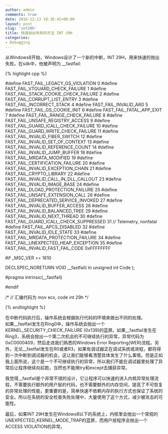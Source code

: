 ```yaml
---
author: admin
comments: true
date: 2016-12-13 10:36:42+00:00
layout: post
slug: 'int29h'
title: 快速抛出失败的方法 INT 29H
categories:
- Debugging
---
```


从Windows8开始，Windows设计了一个新的中断，INT 29H，用来快速的抛出失败。在sdk中，他被声明为 __fastfail:

{% highlight cpp %}


#define FAST_FAIL_LEGACY_GS_VIOLATION          0
#define FAST_FAIL_VTGUARD_CHECK_FAILURE        1
#define FAST_FAIL_STACK_COOKIE_CHECK_FAILURE   2
#define FAST_FAIL_CORRUPT_LIST_ENTRY           3
#define FAST_FAIL_INCORRECT_STACK              4
#define FAST_FAIL_INVALID_ARG                  5
#define FAST_FAIL_GS_COOKIE_INIT               6
#define FAST_FAIL_FATAL_APP_EXIT               7
#define FAST_FAIL_RANGE_CHECK_FAILURE          8
#define FAST_FAIL_UNSAFE_REGISTRY_ACCESS       9
#define FAST_FAIL_GUARD_ICALL_CHECK_FAILURE    10
#define FAST_FAIL_GUARD_WRITE_CHECK_FAILURE    11
#define FAST_FAIL_INVALID_FIBER_SWITCH         12
#define FAST_FAIL_INVALID_SET_OF_CONTEXT       13
#define FAST_FAIL_INVALID_REFERENCE_COUNT      14
#define FAST_FAIL_INVALID_JUMP_BUFFER          18
#define FAST_FAIL_MRDATA_MODIFIED              19
#define FAST_FAIL_CERTIFICATION_FAILURE        20
#define FAST_FAIL_INVALID_EXCEPTION_CHAIN      21
#define FAST_FAIL_CRYPTO_LIBRARY               22
#define FAST_FAIL_INVALID_CALL_IN_DLL_CALLOUT  23
#define FAST_FAIL_INVALID_IMAGE_BASE           24
#define FAST_FAIL_DLOAD_PROTECTION_FAILURE     25
#define FAST_FAIL_UNSAFE_EXTENSION_CALL        26
#define FAST_FAIL_DEPRECATED_SERVICE_INVOKED   27
#define FAST_FAIL_INVALID_BUFFER_ACCESS        28
#define FAST_FAIL_INVALID_BALANCED_TREE        29
#define FAST_FAIL_INVALID_NEXT_THREAD          30
#define FAST_FAIL_GUARD_ICALL_CHECK_SUPPRESSED 31         // Telemetry, nonfatal
#define FAST_FAIL_APCS_DISABLED                32
#define FAST_FAIL_INVALID_IDLE_STATE           33
#define FAST_FAIL_MRDATA_PROTECTION_FAILURE    34
#define FAST_FAIL_UNEXPECTED_HEAP_EXCEPTION    35
#define FAST_FAIL_INVALID_FAST_FAIL_CODE       0xFFFFFFFF

#if _MSC_VER >= 1610

DECLSPEC_NORETURN
VOID
__fastfail(
    _In_ unsigned int Code
    );

#pragma intrinsic(__fastfail)

#endif

/*
	// 汇编代码为
	mov ecx, code
	int 29h
*/

{% endhighlight %}

在中断代码执行后，操作系统会根据执行代码的环境来做出不同的处理。  
如果__fastfail发生在Ring0中，操作系统会抛出一个KERNEL_SECURITY_CHECK_FAILURE (0x139)的蓝屏。如果__fastfail发生在Ring3，系统会抛出一个第二次机会的不可继续执行的异常，异常代码为0xC0000409，然后走进我们熟悉的Windows Error Reporting(WER)流程。另外，无论__fastfail发生在R0或者R3，如果有调试器正在调试系统或进程，都将得到一次中断到调试器的机会，这让我们能够看清楚具体发生了什么事情。但是正如我上面所说，这个是一个不可继续执行的异常，所以我们不能在调试器里处理了异常后让程序继续向前跑，当然也不能用try和except去捕获异常。

我觉得__fastfail是个非常不错的设计，它让程序可以快速的进入内核异常处理流程，不需要执行额外的用户层的代码，也不需要额外的内存空间，提高了不可恢复的异常处理的性能，更重要的是，简单快速不依赖内存的执行方式也保证了系统的安全。所以在系统的安全检查失败处理中，大量使用了这个方式，减少被攻击的可能性。

最后，如果INT 29H发生在Windows8以下的系统上，内核里会抛出一个常规的UNEXPECTED_KERNEL_MODE_TRAP的蓝屏，而用户层程序会抛出一个ACCESS VIOLATION的异常。
